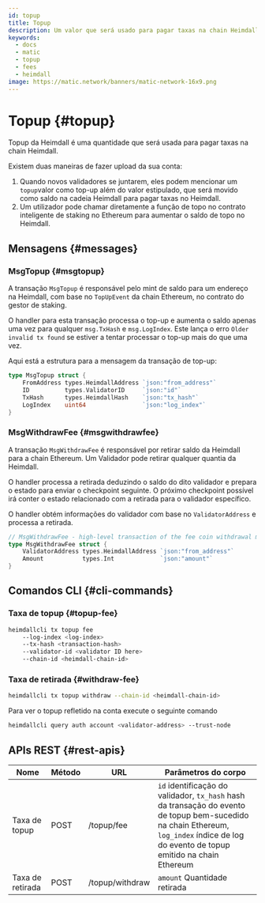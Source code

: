 ```yaml
---
id: topup
title: Topup
description: Um valor que será usado para pagar taxas na chain Heimdall
keywords:
  - docs
  - matic
  - topup
  - fees
  - heimdall
image: https://matic.network/banners/matic-network-16x9.png
---
```


# Topup {#topup}

Topup da Heimdall é uma quantidade que será usada para pagar taxas na chain Heimdall.

Existem duas maneiras de fazer upload da sua conta:

1. Quando novos validadores se juntarem, eles podem mencionar um `topup`valor como top-up além do valor estipulado, que será movido como saldo na cadeia Heimdall para pagar taxas no Heimdall.
2. Um utilizador pode chamar diretamente a função de topo no contrato inteligente de staking no Ethereum para aumentar o saldo de topo no Heimdall.

## Mensagens {#messages}

### MsgTopup {#msgtopup}

A transação `MsgTopup` é responsável pelo mint de saldo para um endereço na Heimdall, com base no `TopUpEvent` da chain Ethereum, no contrato do gestor de staking.

O handler para esta transação processa o top-up e aumenta o saldo apenas uma vez para qualquer `msg.TxHash` e `msg.LogIndex`. Este lança o erro `Older invalid tx found` se estiver a tentar processar o top-up mais do que uma vez.

Aqui está a estrutura para a mensagem da transação de top-up:

```go
type MsgTopup struct {
	FromAddress types.HeimdallAddress `json:"from_address"`
	ID          types.ValidatorID     `json:"id"`
	TxHash      types.HeimdallHash    `json:"tx_hash"`
	LogIndex    uint64                `json:"log_index"`
}
```

### MsgWithdrawFee {#msgwithdrawfee}

A transação `MsgWithdrawFee` é responsável por retirar saldo da Heimdall para a chain Ethereum. Um Validador pode retirar qualquer quantia da Heimdall.

O handler processa a retirada deduzindo o saldo do dito validador e prepara o estado para enviar o checkpoint seguinte. O próximo checkpoint possível irá conter o estado relacionado com a retirada para o validador específico.

O handler obtém informações do validador com base no `ValidatorAddress` e processa a retirada.

```go
// MsgWithdrawFee - high-level transaction of the fee coin withdrawal module
type MsgWithdrawFee struct {
	ValidatorAddress types.HeimdallAddress `json:"from_address"`
	Amount           types.Int             `json:"amount"`
}
```

## Comandos CLI {#cli-commands}

### Taxa de topup {#topup-fee}

```bash
heimdallcli tx topup fee
	--log-index <log-index>
	--tx-hash <transaction-hash>
	--validator-id <validator ID here>
	--chain-id <heimdall-chain-id>
```

### Taxa de retirada {#withdraw-fee}

```bash
heimdallcli tx topup withdraw --chain-id <heimdall-chain-id>
```

Para ver o topup refletido na conta execute o seguinte comando

```bash
heimdallcli query auth account <validator-address> --trust-node
```

## APIs REST {#rest-apis}

| Nome | Método | URL | Parâmetros do corpo |
|----------------------|------|------------------|-------------------------------------------------------------------------------------------------------------------------------------------------|
| Taxa de topup | POST | /topup/fee | `id` identificação do validador, `tx_hash` hash da transação do evento de topup bem-sucedido na chain Ethereum, `log_index` índice de log do evento de topup emitido na chain Ethereum |
| Taxa de retirada | POST | /topup/withdraw | `amount` Quantidade retirada |
